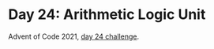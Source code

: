 # Day 24: Arithmetic Logic Unit

Advent of Code 2021, [day 24 challenge](https://adventofcode.com/2021/day/24).
